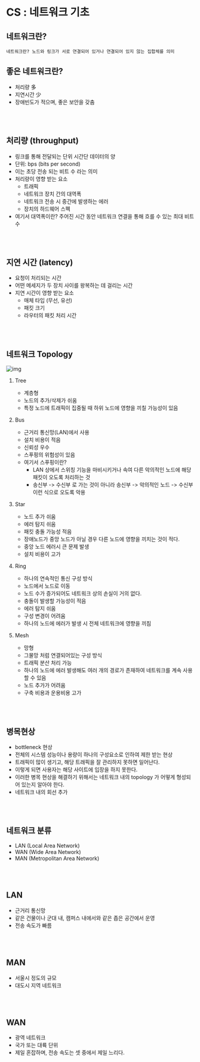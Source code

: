 # CS : 네트워크 기초


## 네트워크란?
```
네트워크란? 노드와 링크가 서로 연결되어 있거나 연결되어 있지 않는 집합체를 의미
```

## 좋은 네트워크란?
- 처리량 多
- 지연시간 少
- 장애빈도가 적으며, 좋은 보안을 갖춤
<br/>
<br/>

## 처리량 (throughput)
- 링크를 통해 전달되는 단위 시간단 데이터의 양
- 단위: bps (bits per second)
- 이는 초당 전송 되는 비트 수 라는 의미
- 처리량이 영향 받는 요소
    - 트래픽
    - 네트워크 장치 간의 대역폭
    - 네트워크 전송 시 중간에 발생하는 에러
    - 장치의 하드웨어 스펙
- 여기서 대역폭이란? 주어진 시간 동안 네트워크 연결을 통해 흐를 수 있는 최대 비트 수
<br/>
<br/>

## 지연 시간 (latency)
- 요청이 처리되는 시간
- 어떤 메세지가 두 장치 사이를 왕복하는 데 걸리는 시간
- 지연 시간이 영향 받는 요소
    - 매체 타입 (무선, 유선)
    - 패킷 크기
    - 라우터의 패킷 처리 시간
<br/>
<br/>

## 네트워크 Topology
![img](https://upload.wikimedia.org/wikipedia/commons/9/96/NetworkTopologies.png)
1. Tree
    - 계층형
    - 노드의 추가/삭제가 쉬움
    - 특정 노드에 트래픽이 집중될 때 하위 노드에 영향을 끼칠 가능성이 있음

2. Bus
    - 근거리 통신망(LAN)에서 사용
    - 설치 비용이 적음
    - 신뢰성 우수
    - 스푸핑의 위험성이 있음
    - 여기서 스푸핑이란?
        - LAN 상에서 스위칭 기능을 마비시키거나 속여 다른 악의적인 노드에 해당 패킷이 오도록 처리하는 것
        - 송신부 -> 수신부 로 가는 것이 아니라 송신부 -> 악의적인 노드 -> 수신부 이런 식으로 오도록 악용

3. Star
    - 노드 추가 쉬움
    - 에러 탐지 쉬움
    - 패킷 충돌 가능성 적음
    - 장애노드가 중앙 노드가 아닐 경우 다른 노드에 영향을 끼치는 것이 적다.
    - 중앙 노드 에러시 큰 문제 발생
    - 설치 비용이 고가

4. Ring
    - 하나의 연속적인 통신 구성 방식
    - 노드에서 노드로 이동
    - 노드 수가 증가되어도 네트워크 상의 손실이 거의 없다.
    - 충돌이 발생할 가능성이 적음
    - 에러 탐지 쉬움
    - 구성 변경이 어려움
    - 하나의 노드에 에러가 발생 시 전체 네트워크에 영향을 끼침

5. Mesh
    - 망형
    - 그물망 처럼 연결되어있는 구성 방식
    - 트래픽 분산 처리 가능
    - 하나의 노드에 에러 발생해도 여러 개의 경로가 존재하여 네트워크를 계속 사용할 수 있음
    - 노드 추가가 어려움
    - 구축 비용과 운용비용 고가
<br/>
<br/>

## 병목현상
- bottleneck 현상
- 전체의 시스템 성능이나 용량이 하나의 구성요소로 인하여 제한 받는 현상
- 트래픽이 많이 생기고, 해당 트래픽을 잘 관리하지 못하면 일어난다.
- 이렇게 되면 사용자는 해당 사이트에 입장을 하지 못한다.
- 이러한 병목 현상을 해결하기 위해서는 네트워크 내의 topology 가 어떻게 형성되어 있는지 알아야 한다.
- 네트워크 내의 회선 추가
<br/>
<br/>

## 네트워크 분류
- LAN (Local Area Network)
- WAN (Wide Area Network)
- MAN (Metropolitan Area Network)
<br/>
<br/>

## LAN
- 근거리 통신망
- 같은 건물이나 군대 내, 캠퍼스 내에서와 같은 좁은 공간에서 운영
- 전송 속도가 빠름
<br/>
<br/>

## MAN
- 서울시 정도의 규모
- 대도시 지역 네트워크
<br/>
<br/>

## WAN
- 광역 네트워크
- 국가 또는 대륙 단위
- 제일 혼잡하며, 전송 속도는 셋 중에서 제일 느리다.
